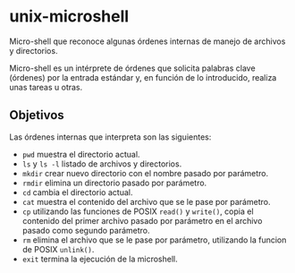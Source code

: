 # unix-microshell
Micro-shell que reconoce algunas órdenes internas de manejo de archivos y directorios.

Micro-shell es un intérprete de órdenes que solicita palabras clave (órdenes) por la entrada estándar y, en función de lo introducido, realiza unas tareas u otras.

## Objetivos
Las órdenes internas que interpreta son las siguientes:

* `pwd` muestra el directorio actual.
* `ls` y `ls -l` listado de archivos y directorios.
* `mkdir` crear nuevo directorio con el nombre pasado por parámetro.
* `rmdir` elimina un directorio pasado por parámetro.
* `cd` cambia el directorio actual.
* `cat` muestra el contenido del archivo que se le pase por parámetro.
* `cp` utilizando las funciones de POSIX `read()` y `write()`, copia el contenido del primer archivo pasado por parámetro en el archivo pasado como segundo parámetro.
* `rm` elimina el archivo que se le pase por parámetro, utilizando la funcion de POSIX `unlink()`.
* `exit` termina la ejecución de la microshell.
